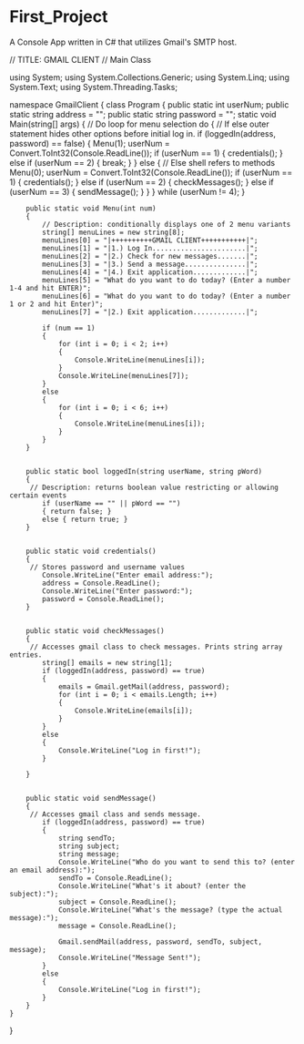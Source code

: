 # First_Project
A Console App written in C# that utilizes Gmail's SMTP host. 

// TITLE: GMAIL CLIENT
// Main Class

using System;
using System.Collections.Generic;
using System.Linq;
using System.Text;
using System.Threading.Tasks;

namespace GmailClient
{
    class Program
    {
        public static int userNum;
        public static string address = "";
        public static string password = "";
        static void Main(string[] args)
        {
            // Do loop for menu selection
            do
            {
                // If else outer statement hides other options before initial log in.
                if (loggedIn(address, password) == false)
                {
                    Menu(1);
                    userNum = Convert.ToInt32(Console.ReadLine());
                    if (userNum == 1)
                    {
                        credentials();
                    }
                    else if (userNum == 2)
                    {
                        break;
                    }
                }
                else
                {
                // Else shell refers to methods
                    Menu(0);
                    userNum = Convert.ToInt32(Console.ReadLine());
                    if (userNum == 1)
                    {
                        credentials();
                    }
                    else if (userNum == 2)
                    {
                        checkMessages();
                    }
                    else if (userNum == 3)
                    {
                        sendMessage();
                    }
                }
            } while (userNum != 4);
        }


        public static void Menu(int num)
        {
            // Description: conditionally displays one of 2 menu variants
            string[] menuLines = new string[8];
            menuLines[0] = "|++++++++++GMAIL CLIENT+++++++++++|";
            menuLines[1] = "|1.) Log In.......................|";
            menuLines[2] = "|2.) Check for new messages.......|";
            menuLines[3] = "|3.) Send a message...............|";
            menuLines[4] = "|4.) Exit application.............|";
            menuLines[5] = "What do you want to do today? (Enter a number 1-4 and hit ENTER)";
            menuLines[6] = "What do you want to do today? (Enter a number 1 or 2 and hit Enter)";
            menuLines[7] = "|2.) Exit application.............|";

            if (num == 1)
            {
                for (int i = 0; i < 2; i++)
                {
                    Console.WriteLine(menuLines[i]);
                }
                Console.WriteLine(menuLines[7]);
            }
            else
            {
                for (int i = 0; i < 6; i++)
                {
                    Console.WriteLine(menuLines[i]);
                }
            }
        }


        public static bool loggedIn(string userName, string pWord)
        {
         // Description: returns boolean value restricting or allowing certain events
            if (userName == "" || pWord == "")
            { return false; }
            else { return true; }
        }


        public static void credentials()
        {
         // Stores password and username values
            Console.WriteLine("Enter email address:");
            address = Console.ReadLine();
            Console.WriteLine("Enter password:");
            password = Console.ReadLine();
        }


        public static void checkMessages()
        {
         // Accesses gmail class to check messages. Prints string array entries.
            string[] emails = new string[1];
            if (loggedIn(address, password) == true)
            {
                emails = Gmail.getMail(address, password);
                for (int i = 0; i < emails.Length; i++)
                {
                    Console.WriteLine(emails[i]);
                }
            }
            else
            {
                Console.WriteLine("Log in first!");
            }

        }


        public static void sendMessage()
        {
         // Accesses gmail class and sends message.
            if (loggedIn(address, password) == true)
            {
                string sendTo;
                string subject;
                string message;
                Console.WriteLine("Who do you want to send this to? (enter an email address):");
                sendTo = Console.ReadLine();
                Console.WriteLine("What's it about? (enter the subject):");
                subject = Console.ReadLine();
                Console.WriteLine("What's the message? (type the actual message):");
                message = Console.ReadLine();

                Gmail.sendMail(address, password, sendTo, subject, message);
                Console.WriteLine("Message Sent!");
            }
            else
            {
                Console.WriteLine("Log in first!");
            }
        }
    }
}
